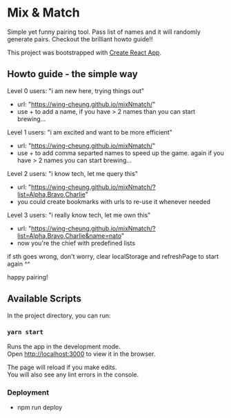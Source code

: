 # Mix & Match

Simple yet funny pairing tool.
Pass list of names and it will randomly generate pairs.
Checkout the brilliant howto guide!!

This project was bootstrapped with [Create React App](https://github.com/facebook/create-react-app).

## Howto guide - the simple way

Level 0 users: "i am new here, trying things out"

- url: "https://wing-cheung.github.io/mixNmatch/"
- use + to add a name, if you have > 2 names than you can start brewing...

Level 1 users: "i am excited and want to be more efficient"

- url: "https://wing-cheung.github.io/mixNmatch/"
- use + to add comma separted names to speed up the game. again if you have > 2 names you can start brewing...

Level 2 users: "i know tech, let me query this"

- url: "https://wing-cheung.github.io/mixNmatch/?list=Alpha,Bravo,Charlie"
- you could create bookmarks with urls to re-use it whenever needed

Level 3 users: "i really know tech, let me own this"

- url: "https://wing-cheung.github.io/mixNmatch/?list=Alpha,Bravo,Charlie&name=nato"
- now you're the chief with predefined lists

if sth goes wrong, don't worry, clear localStorage and refreshPage to start again ^^

happy pairing!

## Available Scripts

In the project directory, you can run:

### `yarn start`

Runs the app in the development mode.\
Open [http://localhost:3000](http://localhost:3000) to view it in the browser.

The page will reload if you make edits.\
You will also see any lint errors in the console.

### Deployment

- npm run deploy
